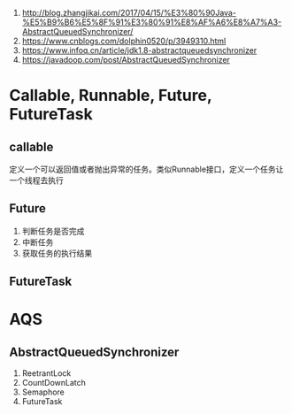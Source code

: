1. http://blog.zhangjikai.com/2017/04/15/%E3%80%90Java-%E5%B9%B6%E5%8F%91%E3%80%91%E8%AF%A6%E8%A7%A3-AbstractQueuedSynchronizer/
2. https://www.cnblogs.com/dolphin0520/p/3949310.html
3. https://www.infoq.cn/article/jdk1.8-abstractqueuedsynchronizer
4. https://javadoop.com/post/AbstractQueuedSynchronizer

# Callable, Runnable, Future, FutureTask

## callable
定义一个可以返回值或者抛出异常的任务。类似Runnable接口，定义一个任务让一个线程去执行

## Future
1. 判断任务是否完成
2. 中断任务
3. 获取任务的执行结果

## FutureTask


# AQS

## AbstractQueuedSynchronizer

1. ReetrantLock
2. CountDownLatch
3. Semaphore
4. FutureTask









































